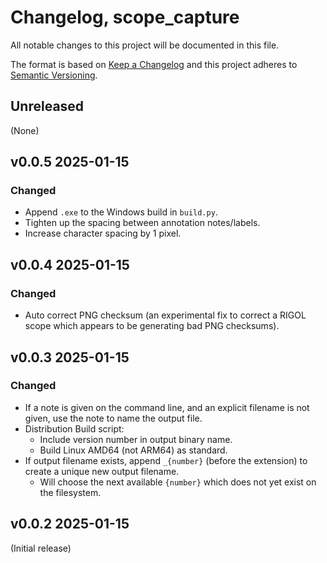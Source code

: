 # Changelog, scope_capture

All notable changes to this project will be documented in this file.

The format is based on [Keep a
Changelog](http://keepachangelog.com/en/1.0.0/) and this project adheres
to [Semantic Versioning](http://semver.org/spec/v2.0.0.html).

## Unreleased
(None)

## v0.0.5 2025-01-15
### Changed
- Append `.exe` to the Windows build in `build.py`.
- Tighten up the spacing between annotation notes/labels.
- Increase character spacing by 1 pixel.

## v0.0.4 2025-01-15
### Changed
- Auto correct PNG checksum (an experimental fix to correct a RIGOL scope which appears to be generating bad PNG checksums).

## v0.0.3 2025-01-15
### Changed
- If a note is given on the command line, and an explicit filename is not given, use the note to name the output file.
- Distribution Build script:
    - Include version number in output binary name.
    - Build Linux AMD64 (not ARM64) as standard.
- If output filename exists, append `_{number}` (before the extension) to create a unique new output filename.
    - Will choose the next available `{number}` which does not yet exist on the filesystem.
## v0.0.2 2025-01-15
(Initial release)